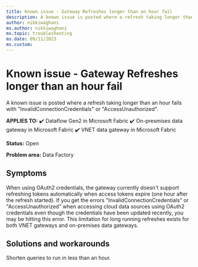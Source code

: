 ```yaml
---
title: Known issue - Gateway Refreshes longer than an hour fail
description: A known issue is posted where a refresh taking longer than an hour fails with  "InvalidConnectionCredentials" or "AccessUnauthorized".
author: nikkiwaghani
ms.author: nikkiwaghani
ms.topic: troubleshooting  
ms.date: 09/11/2023
ms.custom: 
---
```


# Known issue - Gateway Refreshes longer than an hour fail

A known issue is posted where a refresh taking longer than an hour fails with  "InvalidConnectionCredentials" or "AccessUnauthorized".

**APPLIES TO:** ✔️ Dataflow Gen2 in Microsoft Fabric
✔️ On-presmises data gateway in Microsoft Fabric
✔️ VNET data gateway in Microsoft Fabric

**Status:** Open

**Problem area:** Data Factory

## Symptoms

When using OAuth2 credentials, the gateway currently doesn't support refreshing tokens automatically when access tokens expire (one hour after the refresh started). If you get the errors "InvalidConnectionCredentials" or "AccessUnauthorized" when accessing cloud data sources using OAuth2 credentials even though the credentials have been updated recently, you may be hitting this error. This limitation for long running refreshes exists for both VNET gateways and on-premises data gateways.

## Solutions and workarounds

Shorten queries to run in less than an hour.